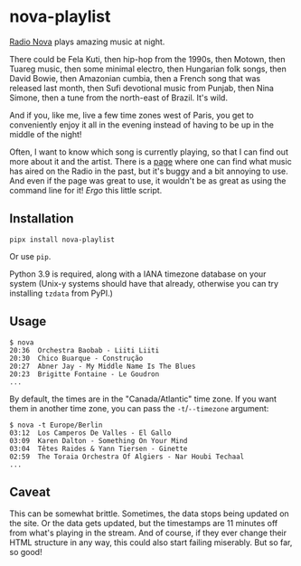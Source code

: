 # nova-playlist

[Radio Nova][0] plays amazing music at night.

There could be Fela Kuti, then hip-hop from the 1990s, then Motown, then Tuareg
music, then some minimal electro, then Hungarian folk songs, then David Bowie,
then Amazonian cumbia, then a French song that was released last month, then
Sufi devotional music from Punjab, then Nina Simone, then a tune from the
north-east of Brazil. It's wild.

And if you, like me, live a few time zones west of Paris, you get to
conveniently enjoy it all in the evening instead of having to be up in the
middle of the night!

Often, I want to know which song is currently playing, so that I can find out
more about it and the artist. There is a [page][1] where one can find what
music has aired on the Radio in the past, but it's buggy and a bit annoying to
use. And even if the page was great to use, it wouldn't be as great as using
the command line for it! _Ergo_ this little script.


## Installation

    pipx install nova-playlist

Or use `pip`.

Python 3.9 is required, along with a IANA timezone database on your system
(Unix-y systems should have that already, otherwise you can try installing
`tzdata` from PyPI.)


## Usage

    $ nova
    20:36  Orchestra Baobab - Liiti Liiti
    20:30  Chico Buarque - Construção
    20:27  Abner Jay - My Middle Name Is The Blues
    20:23  Brigitte Fontaine - Le Goudron
    ...

By default, the times are in the "Canada/Atlantic" time zone. If you want them
in another time zone, you can pass the `-t`/`--timezone` argument:

    $ nova -t Europe/Berlin
    03:12  Los Camperos De Valles - El Gallo
    03:09  Karen Dalton - Something On Your Mind
    03:04  Têtes Raides & Yann Tiersen - Ginette
    02:59  The Toraia Orchestra Of Algiers - Nar Houbi Techaal
    ...


## Caveat

This can be somewhat brittle. Sometimes, the data stops being updated on the
site. Or the data gets updated, but the timestamps are 11 minutes off from
what's playing in the stream. And of course, if they ever change their HTML
structure in any way, this could also start failing miserably. But so far, so
good!


[0]: https://www.nova.fr/radios/nova-la-nuit/
[1]: https://www.nova.fr/radios/radio-nova/
